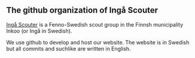 ## The github organization of Ingå Scouter

[Ingå Scouter](https://www.facebook.com/ingascouter) is a Fenno-Swedish scout group in the Finnsh municipality Inkoo (or Ingå in Swedish).

We use github to develop and host our website. The website is in Swedish but all commits and suchlike are written in English.
